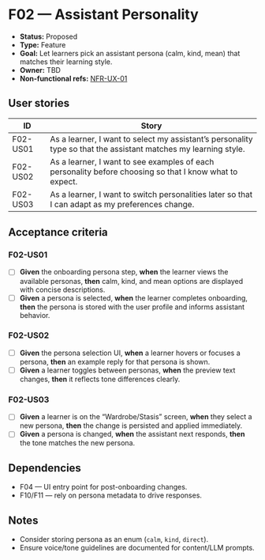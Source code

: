 # F02 — Assistant Personality

- **Status:** Proposed
- **Type:** Feature
- **Goal:** Let learners pick an assistant persona (calm, kind, mean) that matches their learning style.
- **Owner:** TBD
- **Non-functional refs:** [NFR-UX-01](../non-functional.md)

## User stories

| ID | Story |
|----|-------|
| F02-US01 | As a learner, I want to select my assistant’s personality type so that the assistant matches my learning style. |
| F02-US02 | As a learner, I want to see examples of each personality before choosing so that I know what to expect. |
| F02-US03 | As a learner, I want to switch personalities later so that I can adapt as my preferences change. |

## Acceptance criteria

### F02-US01
- [ ] **Given** the onboarding persona step, **when** the learner views the available personas, **then** calm, kind, and mean options are displayed with concise descriptions.
- [ ] **Given** a persona is selected, **when** the learner completes onboarding, **then** the persona is stored with the user profile and informs assistant behavior.

### F02-US02
- [ ] **Given** the persona selection UI, **when** a learner hovers or focuses a persona, **then** an example reply for that persona is shown.
- [ ] **Given** a learner toggles between personas, **when** the preview text changes, **then** it reflects tone differences clearly.

### F02-US03
- [ ] **Given** a learner is on the “Wardrobe/Stasis” screen, **when** they select a new persona, **then** the change is persisted and applied immediately.
- [ ] **Given** a persona is changed, **when** the assistant next responds, **then** the tone matches the new persona.

## Dependencies

- F04 — UI entry point for post-onboarding changes.
- F10/F11 — rely on persona metadata to drive responses.

## Notes

- Consider storing persona as an enum (`calm`, `kind`, `direct`).
- Ensure voice/tone guidelines are documented for content/LLM prompts.
